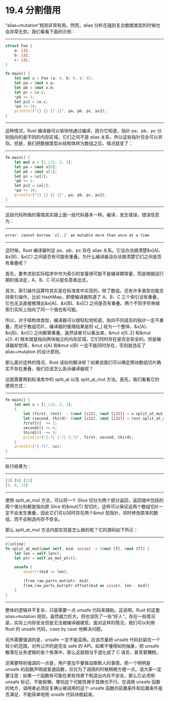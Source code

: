 # 19.4 分割借用

“alias+mutation”规则非常有用。然而，alias 分析在碰到复合数据类型的时候也会非常无奈。我们看看下面的示例：

---

```rust
struct Foo {
    a: i32,
    b: i32,
    c: i32,
}

fn main() {
    let mut x = Foo {a: 0, b: 0, c: 0};
    let pa = &mut x.a;
    let pb = &mut x.b;
    let pc = &x.c;
    *pb += 1;
    let pc2 = &x.c;
    *pa += 10;
    println!("{} {} {} {}", pa, pb, pc, pc2);
}
```

---

这种情况，Rust 编译器可以愉快地通过编译，因为它知道，指针 pa、pb、pc 分别指向的是不同的内存区域，它们之间不是 alias 关系，所以这些指针完全可以共存。但是，我们把数据类型从结构体转为数组之后，情况就变了：

---

```rust
fn main() {
    let mut x = [1_i32, 2, 3];
    let pa = &mut x[0];
    let pb = &mut x[1];
    let pc = &x[2];
    *pb += 1;
    let pc2 = &x[2];
    *pa += 10;
    println!("{} {} {} {}", pa, pb, pc, pc2);
}
```

---

这段代码所做的事情其实跟上面一段代码基本一样。编译，发生错误，错误信息为：

---

```rust
error: cannot borrow `x[..]` as mutable more than once at a time
```

---

这时候，Rust 编译器判定 pa、pb、pc 存在 alias 关系。它没办法搞清楚&x\[A\]、&x\[B\]、&x\[C\] 之间是否有可能有重叠。为什么编译器没办法搞清楚它们之间是否有重叠呢？

首先，要考虑到实际程序中作为索引的变量很可能不是编译期常量，而是根据运行期的值决定，A、B、C 可以是任意表达式。

其次，索引操作运算符其实是在标准库中实现的，除了数组，还有许多类型也能支持索引操作，比如 HashMap。即便编译器知道了 A、B、C 三个索引没有重叠，它也无法直接推理出&x\[A\]、&x\[B\]、&x\[C\] 之间是否有重叠。两个不同字符串做索引实际上指向了同一个值也有可能。

所以，对于结构体类型，编译器可以很轻松地知道，指向不同成员的指针一定不重叠，而对于数组切片，编译器的推理结果是将 x\[\_\] 视为一个整体，&x\[A\]、&x\[B\]、&x\[C\] 之间都算重叠。虽然读者可以看出来，&mut x\[0..2\] 和&mut x\[3..4\] 根本就是指向两块独立的内存区域，它们同时存在是完全安全的。但是编译器却觉得，&mut x\[A\] 和&mut x\[B\] 一定不能同时存在，否则就违反了 alias+mutation 的设计原则。

那么面对这样的情况，Rust 该如何解决呢？如果说我们可以确定两块数组切片确实不存在重叠，我们应该怎么告诉编译器呢？

这就需要用到标准库中的 split\_at 以及 split\_at\_mut 方法。首先，我们看看它的使用方式：

---

```rust
fn main() {
    let mut x = [1_i32, 2, 3];
    {
        let (first, rest)  : (&mut [i32], &mut [i32]) = x.split_at_mut(1);
        let (second, third): (&mut [i32], &mut [i32]) = rest.split_at_mut(1);
        first[0]  += 2;
        second[0] += 4;
        third[0]  += 8;
        println!("{:?} {:?} {:?}", first, second, third);
    }
    println!("{:?}", &x);
}
```

---

执行结果为：

---

```rust
[3] [6] [11]
[3, 6, 11]
```

---

使用 split\_at\_mut 方法，可以将一个 Slice 切分为两个部分返回，返回值中包括的两个值分别都是指向原 Slice 的&mut\[T\] 型切片。这样可以保证这两个数组切片一定不会发生重叠，因此它们可以同时存在两个&mut 型指针，同时修改原来的数组，而不会制造内存不安全。

那么 split\_at\_mut 方法内部实现是怎么做的呢？它的源码如下所示：

---

```rust
#[inline]
fn split_at_mut(&mut self, mid: usize) -> (&mut [T], &mut [T]) {
    let len = self.len();
    let ptr = self.as_mut_ptr();

    unsafe {
        assert!(mid <= len);

        (from_raw_parts_mut(ptr, mid),
        from_raw_parts_mut(ptr.offset(mid as isize), len - mid))
    }
}
```

---

整体的逻辑并不复杂，只是需要一点 unsafe 代码来辅助。这说明，Rust 的这套 alias+mutation 规则，虽然威力巨大，但也误伤了一些“好人”。存在一些情况是，实际上内存安全但是无法被编译器接受。面对这样的情况，我们可以利用 Rust 的 unsafe 代码，case by case 地解决问题。

另外需要强调的是，unsafe 一定不能滥用。应该尽量把 unsafe 代码封装在一个较小的范围，对外公开的是完全 safe 的 API。如果不懂得如何抽象，把 unsafe 散落在业务逻辑的各个角落中，那么这就相当于退化成了 C 语言，甚至更糟糕。

还需要特别强调的一点是，用户更加不要做自欺欺人的事情，把一个明明是 unsafe 的函数声明成普通函数，仅仅为了调用的时候稍微方便一点。请大家一定要注意：如果一个函数有可能在某些场景下制造出内存不安全，那么它必须用 unsafe 标记，不能偷懒。哪怕这个可能性微乎其微也不行。在调用 unsafe 函数的地方，调用者必须反复确认被调用的这个 unsafe 函数的前置条件和后置条件是否满足，不能简单地用 unsafe 代码块框起来。
